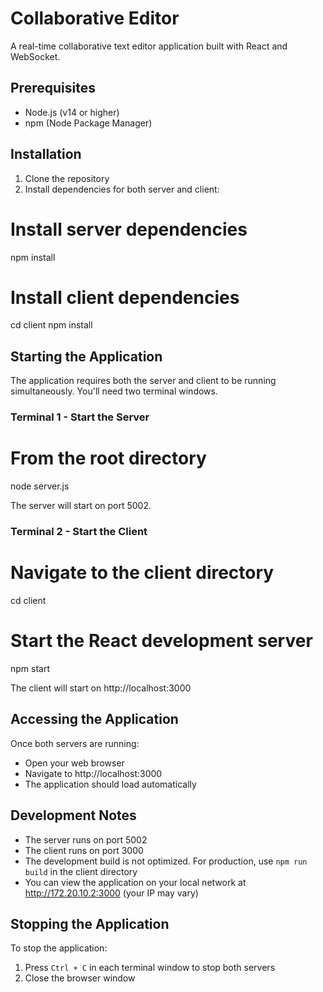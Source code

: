 # Collaborative Editor

A real-time collaborative text editor application built with React and WebSocket.

## Prerequisites

- Node.js (v14 or higher)
- npm (Node Package Manager)

## Installation

1. Clone the repository
2. Install dependencies for both server and client:

# Install server dependencies
npm install

# Install client dependencies
cd client
npm install


## Starting the Application

The application requires both the server and client to be running simultaneously. You'll need two terminal windows.

### Terminal 1 - Start the Server
# From the root directory
node server.js

The server will start on port 5002.

### Terminal 2 - Start the Client
# Navigate to the client directory
cd client

# Start the React development server
npm start

The client will start on http://localhost:3000

## Accessing the Application

Once both servers are running:
- Open your web browser
- Navigate to http://localhost:3000
- The application should load automatically

## Development Notes

- The server runs on port 5002
- The client runs on port 3000
- The development build is not optimized. For production, use `npm run build` in the client directory
- You can view the application on your local network at http://172.20.10.2:3000 (your IP may vary)

## Stopping the Application

To stop the application:
1. Press `Ctrl + C` in each terminal window to stop both servers
2. Close the browser window 